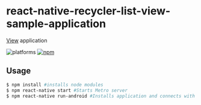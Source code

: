# react-native-recycler-list-view-sample-application
[View](https://sudo-corvus.github.io/react-native-app/) application

![platforms](https://img.shields.io/badge/platforms-Android%20%7C%20iOS-brightgreen.svg?style=flat-square&colorB=191A17)
[![npm](https://img.shields.io/npm/v/npm?style=flat-square)]()

## Usage

```bash
$ npm install #installs node modules
$ npm react-native start #Starts Metro server
$ npm react-native run-android #Installs application and connects with metro server
```
